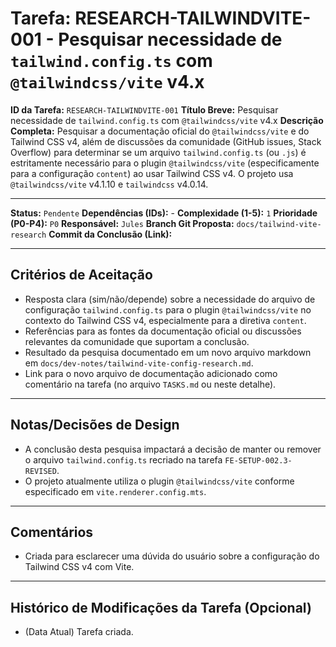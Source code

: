 # Tarefa: RESEARCH-TAILWINDVITE-001 - Pesquisar necessidade de `tailwind.config.ts` com `@tailwindcss/vite` v4.x

**ID da Tarefa:** `RESEARCH-TAILWINDVITE-001`
**Título Breve:** Pesquisar necessidade de `tailwind.config.ts` com `@tailwindcss/vite` v4.x
**Descrição Completa:**
Pesquisar a documentação oficial do `@tailwindcss/vite` e do Tailwind CSS v4, além de discussões da comunidade (GitHub issues, Stack Overflow) para determinar se um arquivo `tailwind.config.ts` (ou `.js`) é estritamente necessário para o plugin `@tailwindcss/vite` (especificamente para a configuração `content`) ao usar Tailwind CSS v4. O projeto usa `@tailwindcss/vite` v4.1.10 e `tailwindcss` v4.0.14.

---

**Status:** `Pendente`
**Dependências (IDs):** -
**Complexidade (1-5):** `1`
**Prioridade (P0-P4):** `P0`
**Responsável:** `Jules`
**Branch Git Proposta:** `docs/tailwind-vite-research`
**Commit da Conclusão (Link):**

---

## Critérios de Aceitação
- Resposta clara (sim/não/depende) sobre a necessidade do arquivo de configuração `tailwind.config.ts` para o plugin `@tailwindcss/vite` no contexto do Tailwind CSS v4, especialmente para a diretiva `content`.
- Referências para as fontes da documentação oficial ou discussões relevantes da comunidade que suportam a conclusão.
- Resultado da pesquisa documentado em um novo arquivo markdown em `docs/dev-notes/tailwind-vite-config-research.md`.
- Link para o novo arquivo de documentação adicionado como comentário na tarefa (no arquivo `TASKS.md` ou neste detalhe).

---

## Notas/Decisões de Design
- A conclusão desta pesquisa impactará a decisão de manter ou remover o arquivo `tailwind.config.ts` recriado na tarefa `FE-SETUP-002.3-REVISED`.
- O projeto atualmente utiliza o plugin `@tailwindcss/vite` conforme especificado em `vite.renderer.config.mts`.

---

## Comentários
- Criada para esclarecer uma dúvida do usuário sobre a configuração do Tailwind CSS v4 com Vite.

---

## Histórico de Modificações da Tarefa (Opcional)
- (Data Atual) Tarefa criada.
